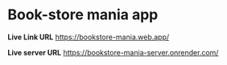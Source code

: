 # Book-store mania app

**Live Link URL**
https://bookstore-mania.web.app/

**Live server URL**
https://bookstore-mania-server.onrender.com/
